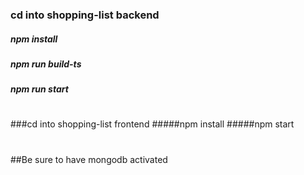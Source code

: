 ### cd into shopping-list backend
##### npm install
##### npm run build-ts
##### npm run start
#
###cd into shopping-list frontend
#####npm install
#####npm start
#
##Be sure to have mongodb activated
